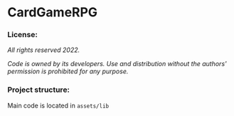 # CardGameRPG

### License:

*All rights reserved 2022.*

*Code is owned by its developers. Use and distribution without the authors' permission is prohibited for any purpose.*

### Project structure:

Main code is located in `assets/lib`
